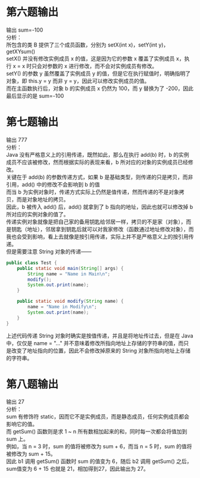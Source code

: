 # 第六题输出
输出 sum=-100
<br>分析：
<br>所包含的类 B 提供了三个成员函数，分别为 setX(int x)，setY(int y)，getXYsum()
<br>setX() 并没有修改实例成员 x 的值，这是因为它的参数 x 覆盖了实例成员 x，执行 x = x 时只会对参数的 x 进行修改，而不会对实例成员有修改。
<br>setY() 的参数 y 虽然覆盖了实例成员 y 的值，但是它在执行赋值时，明确指明了对象，即 this.y = y 而非 y = y，因此可以修改实例成员的值。
<br>而在主函数执行后，对象 b 的实例成员 x 仍然为 100，而 y 替换为了 -200，因此最后显示的是 sum=-100
# 第七题输出
输出 777
<br>分析：
<br>Java 没有严格意义上的引用传递，既然如此，那么在执行 add(b) 时，b 的实例成员不应该被修改，然而根据实际的表现来看，b 所对应的对象的实例成员已经修改。
<br>关键在于 add(b) 的参数传递方式，如果 b 是基础类型，则传递的只是拷贝，而非引用，add() 中的修改不会影响到 b 的值
<br>而当 b 为实例对象时，传递方式实际上仍然是值传递，然而传递的不是对象拷贝，而是对象地址的拷贝。
<br>因此，b 被传入 add() 后，add() 就拿到了 b 指向的地址，因此也就可以修改掉 b 所对应的实例对象的值了。
<br>传递实例对象就像是把自己家的备用钥匙给邻居一样，拷贝的不是家（对象），而是钥匙（地址），邻居拿到钥匙后就可以对我家修改（函数通过地址修改对象），而我也会受到影响，看上去就像是按引用传递，实际上并不是严格意义上的按引用传递。
<br>但是需要注意 String 对象的传递——

```java
public class Test {
    public static void main(String[] args) {
        String name = "Name in Main\n";
        modify();
        System.out.print(name);
    }

    public static void modify(String name) {
        name = "Name in Modify\n";
        System.out.print(name);
    }
}
```
上述代码传递 String 对象时确实是按值传递，并且是将地址传过去，但是在 Java 中，仅仅是 name = "..." 并不意味着修改所指向地址上存储的字符串的值，而只是改变了地址指向的位置，因此不会修改掉原来的 String 对象所指向地址上存储的字符串。
# 第八题输出
输出 27
<br>分析：
<br>sum 有修饰符 static，因而它不是实例成员，而是静态成员，任何实例成员都会影响它的值。
<br>而 getSum() 函数则是求 1 ~ n 所有数相加起来的和，同时每一次都会将值加到 sum 上。
<br>例如，当 n = 3 时，sum 的值将被修改为 sum + 6，而当 n = 5 时，sum 的值将被修改为 sum + 15。
<br>因此 b1 调用 getSum() 函数时 sum 的值变为 6，随后 b2 调用 getSum() 之后，sum值变为 6 + 15 也就是 21，相加得到27，因此输出为 27。
